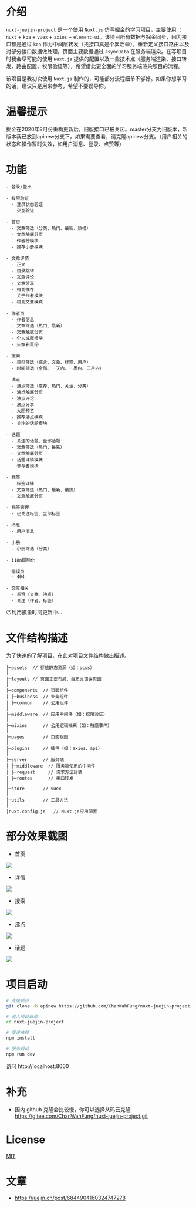 # 介绍

`nuxt-juejin-project` 是一个使用 `Nuxt.js` 仿写掘金的学习项目，主要使用 ：`nuxt` + `koa` + `vuex` + `axios` + `element-ui`。该项目所有数据与掘金同步，因为接口都是通过 `koa` 作为中间层转发（找接口真是个累活😅），重新定义接口路由以及对部分接口数据做处理。页面主要数据通过 `asyncData` 在服务端渲染。在写项目时我会尽可能的使用 `Nuxt.js` 提供的配置以及一些技术点（服务端渲染、接口转发、路由配置、权限验证等），希望借此更全面的学习服务端渲染项目的流程。

该项目是我初次使用 `Nuxt.js` 制作的，可能部分流程细节不够好。如果你想学习的话，建议只是用来参考，希望不要误导你。

# 温馨提示

掘金在2020年8月份重构更新后，旧版接口已被关闭。master分支为旧版本，新版本我已放到apinew分支下，如果需要查看，请克隆apinew分支。（用户相关的状态和操作暂时失效，如用户消息、登录、点赞等）

# 功能

```
- 登录/登出

- 权限验证
  - 登录状态验证
  - 交互验证

- 首页
  - 文章筛选（分类、热门、最新、热榜）
  - 文章触底分页
  - 作者榜模块
  - 推荐小册模块

- 文章详情
  - 正文
  - 目录跳转
  - 文章评论
  - 文章分享
  - 相关推荐
  - 关于作者模块
  - 相关文章模块

- 作者页
  - 作者信息
  - 文章筛选（热门、最新）
  - 文章触底分页
  - 个人成就模块
  - 头像彩蛋😛

- 搜索
  - 类型筛选（综合、文章、标签、用户）
  - 时间筛选（全部、一天内、一周内、三月内）

- 沸点
  - 沸点筛选（推荐、热门、关注、分类）
  - 沸点触底分页
  - 沸点评论
  - 沸点分享
  - 大图预览
  - 推荐沸点模块
  - 关注的话题模块

- 话题
  - 关注的话题、全部话题
  - 文章筛选（热门、最新）
  - 文章触底分页
  - 话题详情模块
  - 参与者模块

- 标签
  - 标签详情
  - 文章筛选（热门、最新、最热）
  - 文章触底分页

- 标签管理
  - 已关注标签、全部标签

- 消息
  - 用户消息

- 小册
  - 小册筛选（分类）

- i18n国际化

- 错误页
  - 404

- 交互相关
  - 点赞（文章、沸点）
  - 关注（作者、标签）
```

😶利用摸鱼时间更新中...

# 文件结构描述

为了快速的了解项目，在此对项目文件结构做出描述。

```
├─assets  // 存放静态资源（如：scss）
│
├─layouts // 页面主要布局、自定义错误页面
│
├─components  // 页面组件
│ ├─business  // 业务组件
│ ├─common    // 公用组件
│
├─middleware  // 应用中间件（如：权限验证）
│
├─mixins      // 公用逻辑抽离（如：触底事件）
│
├─pages       // 页面视图
│
├─plugins     // 插件（如：axios、api）
│
├─server      // 服务端
│ ├─middleware  // 服务端使用的中间件
│ ├─request     // 请求方法封装
│ ├─routes      // 接口转发
│
├─store       // vuex
│
├─utils       // 工具方法
│
│nuxt.config.js   // Nuxt.js应用配置
```

# 部分效果截图

* 首页

![](https://s1.ax1x.com/2020/05/10/Y39ysU.gif)

* 详情

![](https://s1.ax1x.com/2020/05/10/Y39Lod.gif)

* 搜索

![](https://images.gitee.com/uploads/images/2020/0804/112902_e5d35115_5014224.gif)

* 沸点

![](https://s1.ax1x.com/2020/05/10/Y3CxAJ.gif)

* 话题

![](https://s1.ax1x.com/2020/05/10/Y3C3k9.gif)

# 项目启动

``` bash
# 克隆项目
git clone -b apinew https://github.com/ChanWahFung/nuxt-juejin-project.git

# 进入项目目录
cd nuxt-juejin-project

# 安装依赖
npm install

# 服务启动
npm run dev
```

访问 http://localhost:8000

# 补充

* 国内 github 克隆会比较慢，你可以选择从码云克隆 https://gitee.com/ChanWahFung/nuxt-juejin-project.git

# License

[MIT](https://github.com/ChanWahFung/nuxt-juejin-project/blob/master/LICENSE)

# 文章
- https://juejin.cn/post/6844904160324747278
